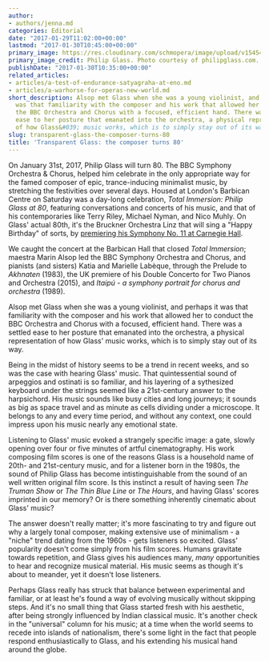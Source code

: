 ```yaml
---
author:
- authors/jenna.md
categories: Editorial
date: "2017-01-29T11:02:00+00:00"
lastmod: "2017-01-30T10:45:00+00:00"
primary_image: https://res.cloudinary.com/schmopera/image/upload/v1545409169/media/webhook-uploads/1485693112326/2017-01-29---Glass.jpg.jpg
primary_image_credit: Philip Glass. Photo courtesy of philipglass.com.
publishDate: "2017-01-30T10:35:00+00:00"
related_articles:
- articles/a-test-of-endurance-satyagraha-at-eno.md
- articles/a-warhorse-for-operas-new-world.md
short_description: Alsop met Glass when she was a young violinist, and perhaps it
  was that familiarity with the composer and his work that allowed her to conduct
  the BBC Orchestra and Chorus with a focused, efficient hand. There was a settled
  ease to her posture that emanated into the orchestra, a physical representation
  of how Glass&#039; music works, which is to simply stay out of its way.
slug: transparent-glass-the-composer-turns-80
title: 'Transparent Glass: the composer turns 80'
---
```


On January 31st, 2017, Philip Glass will turn 80. The BBC Symphony Orchestra & Chorus, helped him celebrate in the only appropriate way for the famed composer of epic, trance-inducing minimalist music, by stretching the festivities over several days. Housed at London's Barbican Centre on Saturday was a day-long celebration, *Total Immersion: Philip Glass at 80*, featuring conversations and concerts of his music, and that of his contemporaries like Terry Riley, Michael Nyman, and Nico Muhly. On Glass' actual 80th, it's the Bruckner Orchestra Linz that will sing a "Happy Birthday" of sorts, by [premiering his Symphony No. 11 at Carnegie Hall](http://www.carnegiehall.org/Calendar/2017/1/31/0730/PM/Bruckner-Orchestra-Linz/).

We caught the concert at the Barbican Hall that closed *Total Immersion*; maestra Marin Alsop led the BBC Symphony Orchestra and Chorus, and pianists (and sisters) Katia and Marielle Labèque, through the Prelude to *Akhnaten* (1983), the UK premiere of his Double Concerto for Two Pianos and Orchestra (2015), and *Itaipú - a symphony portrait for chorus and orchestra* (1989).

Alsop met Glass when she was a young violinist, and perhaps it was that familiarity with the composer and his work that allowed her to conduct the BBC Orchestra and Chorus with a focused, efficient hand. There was a settled ease to her posture that emanated into the orchestra, a physical representation of how Glass' music works, which is to simply stay out of its way.

Being in the midst of history seems to be a trend in recent weeks, and so was the case with hearing Glass' music. That quintessential sound of arpeggios and ostinati is so familiar, and his layering of a sythesized keyboard under the strings seemed like a 21st-century answer to the harpsichord. His music sounds like busy cities and long journeys; it sounds as big as space travel and as minute as cells dividing under a microscope. It belongs to any and every time period, and without any context, one could impress upon his music nearly any emotional state.

Listening to Glass' music evoked a strangely specific image: a gate, slowly opening over four or five minutes of artful cinematography. His work composing film scores is one of the reasons Glass is a household name of 20th- and 21st-century music, and for a listener born in the 1980s, the sound of Philip Glass has become intistinguishable from the sound of an well written original film score. Is this instinct a result of having seen *The Truman Show* or *The Thin Blue Line* or *The Hours*, and having Glass' scores imprinted in our memory? Or is there something inherently cinematic about Glass' music? 

The answer doesn't really matter; it's more fascinating to try and figure out why a largely tonal composer, making extensive use of minimalism - a "niche" trend dating from the 1960s - gets listeners so excited. Glass' popularity doesn't come simply from his film scores. Humans gravitate towards repetition, and Glass gives his audiences many, *many* opportunities to hear and recognize musical material. His music seems as though it's about to meander, yet it doesn't lose listeners. 

Perhaps Glass really has struck that balance between experimental and familiar, or at least he's found a way of evolving musically without skipping steps. And it's no small thing that Glass started fresh with his aesthetic, after being strongly influenced by Indian classical music. It's another check in the "universal" column for his music; at a time when the world seems to recede into islands of nationalism, there's some light in the fact that people respond enthusiastically to Glass, and his extending his musical hand around the globe.
